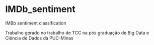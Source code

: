 # IMDb_sentiment
IMBb sentiment classification

Trabalho gerado no trabalho de TCC na pós graduação de Big Data e Ciência de Dados da PUC-Minas
